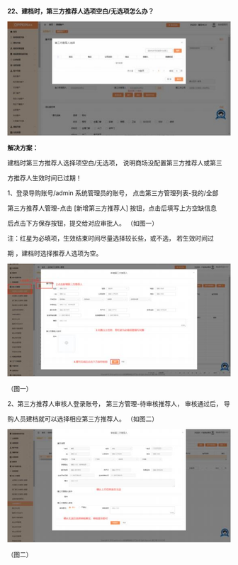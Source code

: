 **22、建档时，第三方推荐人选项空白/无选项怎么办？**

![](Aspose.Words.743ec09f-69f1-423f-8ce4-456105bed2a1.039.jpeg)



**解决方案：**

建档时第三方推荐人选择项空白/无选项， 说明商场没配置第三方推荐人或第三

方推荐人生效时间已过期！

1、登录导购账号/admin 系统管理员的账号，  点击第三方管理列表-我的/全部


第三方推荐人管理-点击  [新增第三方推荐人] 按钮，点击后填写上方空缺信息

后点击下方保存按钮，提交给对应审批人。   （如图一）

注：红星为必填项，生效结束时间尽量选择较长些，或不选，  若生效时间过

期 ，建档时选择推荐人选项为空。

![](Aspose.Words.743ec09f-69f1-423f-8ce4-456105bed2a1.040.jpeg)

（图一）

2、第三方推荐人审核人登录账号，  第三方管理-待审核推荐人，  审核通过后，  导

购人员建档就可以选择相应第三方推荐人。 （如图二）

![](Aspose.Words.743ec09f-69f1-423f-8ce4-456105bed2a1.041.jpeg)

（图二）


